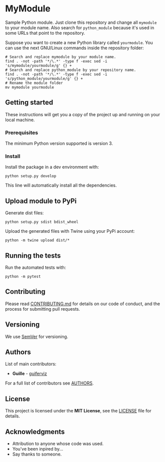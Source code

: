 
MyModule
========

Sample Python module.
Just clone this repository and change all `mymodule` to your module name. Also search for `python_module` because it's used in some URLs that point to the repository.

Suppose you want to create a new Python library called `yourmodule`.
You can use the next GNU/Linux commands inside the repository folder:

    # Search and replace mymodule by your module name.
    find . -not -path '*/\.*' -type f -exec sed -i 's/mymodule/yourmodule/g' {} +
    # Search and replace python_module by your repository name.
    find . -not -path '*/\.*' -type f -exec sed -i 's/python_module/yourmodule/g' {} +
    # Rename the module folder
    mv mymodule yourmodule


Getting started
---------------

These instructions will get you a copy of the project up and running on your local machine.


### Prerequisites

The minimum Python version supported is version 3.


### Install

Install the package in a dev environment with:

    python setup.py develop

This line will automatically install all the dependencies.


## Upload module to PyPi

Generate dist files:

    python setup.py sdist bdist_wheel

Upload the generated files with Twine using your PyPi account:

    python -m twine upload dist/*


## Running the tests

Run the automated tests with:

    python -m pytest


Contributing
------------

Please read [CONTRIBUTING.md](https://github.com/guiferviz/python_module/blob/master/CONTRIBUTING.md) for details on our code of conduct, and the process for submitting pull requests.


Versioning
----------

We use [SemVer](http://semver.org/) for versioning.


Authors
-------

List of main contributors:

* **Guille** - [guiferviz](https://github.com/guiferviz)

For a full list of contributors see [AUTHORS](https://github.com/guiferviz/python_module/blob/master/AUTHORS.md).


License
-------

This project is licensed under the **MIT License**, see the [LICENSE](https://github.com/guiferviz/python_module/blob/master/LICENSE) file for details.


Acknowledgments
---------------

 * Attribution to anyone whose code was used.
 * You've been inpired by...
 * Say thanks to someone.
